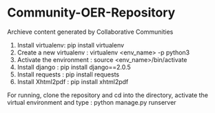 # Community-OER-Repository
Archieve content generated by Collaborative Communities

1. Install virtualenv: pip install virtualenv
2. Create a new virtualenv : virtualenv <env_name> -p python3
3. Activate the environment : source <env_name>/bin/activate
4. Install django : pip install django==2.0.5
5. Install requests : pip install requests
6. Install Xhtml2pdf : pip install xhtml2pdf

For running, clone the repository and cd into the directory, activate the virtual environment  and type : python manage.py runserver

